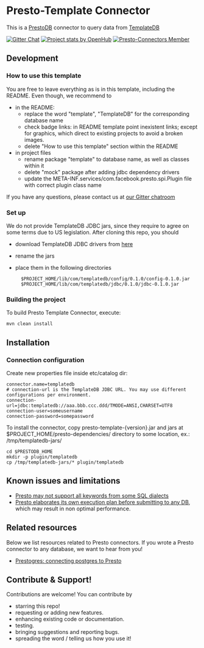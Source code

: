 # Presto-Template Connector

This is a [PrestoDB](https://prestodb.io/) connector to query data from [TemplateDB](http://www.templatedb.com/) 

[![Gitter Chat](http://img.shields.io/badge/chat-online-brightgreen.svg)](https://gitter.im/jmrozanec/presto-connectors)
[![Project stats by OpenHub](https://www.openhub.net/p/presto-teradata-connector/widgets/project_thin_badge.gif)](https://www.openhub.net/p/presto-template-connector/)
[![Presto-Connectors Member](https://img.shields.io/badge/presto--connectors-member-green.svg)](http://presto-connectors.ml)

## Development

### How to use this template
You are free to leave everything as is in this template, including the README. Even though, we recommend to

* in the README:
    * replace the word "template", "TemplateDB" for the corresponding database name
    * check badge links: in README template point inexistent links; except for graphics, which direct to existing projects to avoid a broken images.
    * delete "How to use this template" section within the README
* in project files
    * rename package "template" to database name, as well as classes within it
    * delete "mock" package after adding jdbc dependency drivers
    * update the META-INF.services/com.facebook.presto.spi.Plugin file with correct plugin class name

If you have any questions, please contact us at [our Gitter chatroom](https://gitter.im/jmrozanec/presto-connectors)

### Set up
We do not provide TemplateDB JDBC jars, since they require to agree on some terms due to US legislation.
After cloning this repo, you should 

* download TemplateDB JDBC drivers from [here](https://downloads.templatedb.com/download/connectivity/jdbc-driver)
* rename the jars
* place them in the following directories

        $PROJECT_HOME/lib/com/templatedb/config/0.1.0/config-0.1.0.jar
        $PROJECT_HOME/lib/com/templatedb/jdbc/0.1.0/jdbc-0.1.0.jar


### Building the project
To build Presto Template Connector, execute:

    mvn clean install
 

## Installation
### Connection configuration

Create new properties file inside etc/catalog dir:

    connector.name=templatedb
    # connection-url is the TemplateDB JDBC URL. You may use different configurations per environment.
    connection-url=jdbc:templatedb://aaa.bbb.ccc.ddd/TMODE=ANSI,CHARSET=UTF8
	connection-user=someusername
	connection-password=somepassword

To install the connector, copy presto-template-{version}.jar and jars at $PROJECT_HOME/presto-dependencies/ directory to some location, ex.: /tmp/templatedb-jars/

    cd $PRESTODB_HOME
    mkdir -p plugin/templatedb
    cp /tmp/templatedb-jars/* plugin/templatedb
   
   
   
## Known issues and limitations
* [Presto may not support all keywords from some SQL dialects](https://groups.google.com/forum/#!topic/presto-users/tXBuNa19hg8)
* [Presto elaborates its own execution plan before submitting to any DB](https://groups.google.com/forum/#!topic/presto-users/tXBuNa19hg8), which may result in non optimal performance.
 

## Related resources
Below we list resources related to Presto connectors. If you wrote a Presto connector to any database, we want to hear from you!

* [Prestogres: connecting postgres to Presto](http://www.slideshare.net/frsyuki/presto-meetup)

## Contribute & Support!

Contributions are welcome! You can contribute by
 * starring this repo!
 * requesting or adding new features.
 * enhancing existing code or documentation.
 * testing.
 * bringing suggestions and reporting bugs.
 * spreading the word / telling us how you use it!
